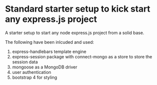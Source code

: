 # Standard starter setup to kick start any express.js project

A starter setup to start any node express.js project from a solid base.

The following have been inlcuded and used:

 1) express-handlebars template engine
 2) express-session package with connect-mongo as a store to store the session data
 2) mongoose as a MongoDB driver
 3) user authentication
 4) bootstrap 4 for styling
